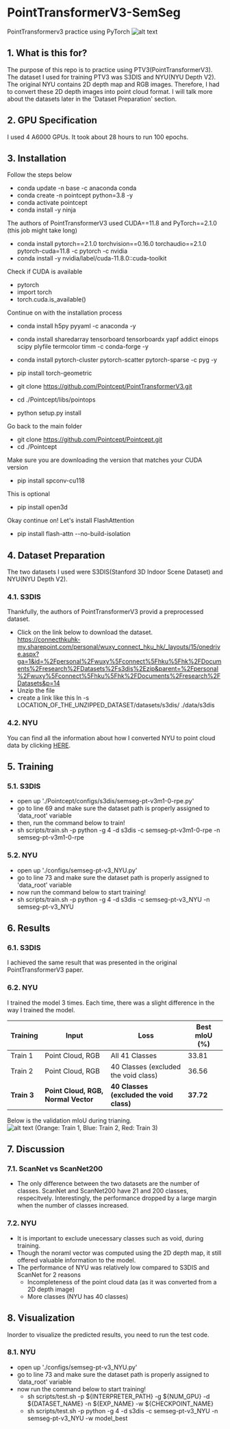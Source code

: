 # PointTransformerV3-SemSeg
PointTransformerv3 practice using PyTorch
![alt text](./image_src/title.png)

## 1. What is this for?
The purpose of this repo is to practice using PTV3(PointTransformerV3). The dataset I used for training PTV3 was S3DIS and NYU(NYU Depth V2). The original NYU contains 2D depth map and RGB images. Therefore, I had to convert these 2D depth images into point cloud format. I will talk more about the datasets later in the 'Dataset Preparation' section.

## 2. GPU Specification
I used 4 A6000 GPUs. It took about 28 hours to run 100 epochs.

## 3. Installation
Follow the steps below
- conda update -n base -c anaconda conda
- conda create -n pointcept python=3.8 -y
- conda activate pointcept
- conda install -y ninja

The authors of PointTransformerV3 used CUDA==11.8 and PyTorch==2.1.0 (this job might take long)
- conda install pytorch==2.1.0 torchvision==0.16.0 torchaudio==2.1.0 pytorch-cuda=11.8 -c pytorch -c nvidia
- conda install -y nvidia/label/cuda-11.8.0::cuda-toolkit

Check if CUDA is available
- pytorch
- import torch
- torch.cuda.is_available()

Continue on with the installation process
- conda install h5py pyyaml -c anaconda -y
- conda install sharedarray tensorboard tensorboardx yapf addict einops scipy plyfile termcolor timm -c conda-forge -y
- conda install pytorch-cluster pytorch-scatter pytorch-sparse -c pyg -y
- pip install torch-geometric


- git clone https://github.com/Pointcept/PointTransformerV3.git
- cd ./Pointcept/libs/pointops
- python setup.py install

Go back to the main folder
- git clone https://github.com/Pointcept/Pointcept.git
- cd ./Pointcept

Make sure you are downloading the version that matches your CUDA version
- pip install spconv-cu118

This is optional
- pip install open3d

Okay continue on! Let's install FlashAttention
- pip install flash-attn --no-build-isolation

## 4. Dataset Preparation
The two datasets I used were S3DIS(Stanford 3D Indoor Scene Dataset) and NYU(NYU Depth V2).

### 4.1. S3DIS
Thankfully, the authors of PointTransformerV3 provid a preprocessed dataset. 
- Click on the link below to download the dataset.  
https://connecthkuhk-my.sharepoint.com/personal/wuxy_connect_hku_hk/_layouts/15/onedrive.aspx?ga=1&id=%2Fpersonal%2Fwuxy%5Fconnect%5Fhku%5Fhk%2FDocuments%2Fresearch%2FDatasets%2Fs3dis%2Ezip&parent=%2Fpersonal%2Fwuxy%5Fconnect%5Fhku%5Fhk%2FDocuments%2Fresearch%2FDatasets&p=14
- Unzip the file
- create a link like this
ln -s LOCATION_OF_THE_UNZIPPED_DATASET/datasets/s3dis/ ./data/s3dis

### 4.2. NYU
You can find all the information about how I converted NYU to point cloud data by clicking [HERE](https://github.com/parkie0517/NYUDepthV2_PointCloud_Converter).

## 5. Training

### 5.1. S3DIS
- open up './Pointcept/configs/s3dis/semseg-pt-v3m1-0-rpe.py'
- go to line 69 and make sure the dataset path is properly assigned to 'data_root' variable
- then, run the command below to train!
- sh scripts/train.sh -p python -g 4 -d s3dis -c semseg-pt-v3m1-0-rpe -n semseg-pt-v3m1-0-rpe

### 5.2. NYU
- open up './configs/semseg-pt-v3_NYU.py'
- go to line 73 and make sure the dataset path is properly assigned to 'data_root' variable
- now run the command below to start training!
- sh scripts/train.sh -p python -g 4 -d s3dis -c semseg-pt-v3_NYU -n semseg-pt-v3_NYU

## 6. Results

### 6.1. S3DIS
I achieved the same result that was presented in the original PointTransformerV3 paper.

### 6.2. NYU
I trained the model 3 times. Each time, there was a slight difference in the way I trained the model.

| Training | Input                         | Loss                                 | Best mIoU (%) |
|----------|-------------------------------|--------------------------------------|---------------|
| Train 1  | Point Cloud, RGB              | All 41 Classes                       |  33.81       |
| Train 2  | Point Cloud, RGB              | 40 Classes (excluded the void class)  | 36.56         |
| **Train 3**  | **Point Cloud, RGB, Normal Vector**| **40 Classes (excluded the void class)**  | **37.72**          |

Below is the validation mIoU during trianing.  
![alt text](./image_src/image.png)
(Orange: Train 1, Blue: Train 2, Red: Train 3)

## 7. Discussion

### 7.1. ScanNet vs ScanNet200
- The only difference between the two datasets are the number of classes. ScanNet and ScanNet200 have 21 and 200 classes, respecitvely. Interestingly, the performance dropped by a large margin when the number of classes increased.

### 7.2. NYU
- It is important to exclude unecessary classes such as void, during training.
- Though the noraml vector was computed using the 2D depth map, it still offered valuable information to the model.
- The performance of NYU was relatively low compared to S3DIS and ScanNet for 2 reasons
    - Incompleteness of the point cloud data (as it was converted from a 2D depth image)
    - More classes (NYU has 40 classes)

## 8. Visualization
Inorder to visualize the predicted results, you need to run the test code.

### 8.1. NYU
- open up './configs/semseg-pt-v3_NYU.py'
- go to line 73 and make sure the dataset path is properly assigned to 'data_root' variable
- now run the command below to start training!
    - sh scripts/test.sh -p ${INTERPRETER_PATH} -g ${NUM_GPU} -d ${DATASET_NAME} -n ${EXP_NAME} -w ${CHECKPOINT_NAME}
    - sh scripts/test.sh -p python -g 4 -d s3dis -c semseg-pt-v3_NYU -n semseg-pt-v3_NYU -w model_best


